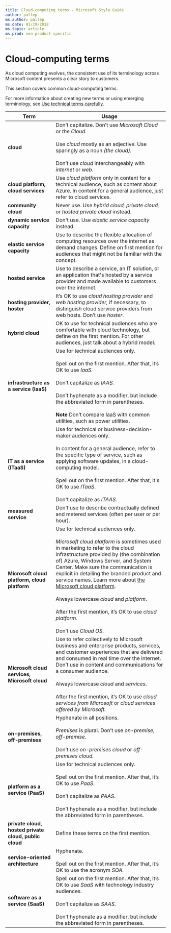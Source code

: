 ```yaml
---
title: Cloud-computing terms - Microsoft Style Guide
author: pallep
ms.author: pallep
ms.date: 01/19/2018
ms.topic: article
ms.prod: non-product-specific
---
```


# Cloud-computing terms

As
cloud computing evolves, the consistent use of its
terminology across Microsoft content presents a clear story to
customers. 

This section covers common cloud-computing terms.

For more
information about creating new terms or using emerging terminology, see [Use technical terms carefully](~/word-choice/use-technical-terms-carefully.md).

|**Term**|**Usage**|
|---|---|
|**cloud**|Don’t capitalize. Don’t use *Microsoft Cloud* or *the Cloud.*<br /><br />Use *cloud* mostly as an adjective. Use sparingly as a noun *(the cloud).*<br /><br />Don’t use *cloud* interchangeably with *internet* or *web*.|
|**cloud platform, cloud services**|Use *cloud platform* only in content for a technical audience, such as content about Azure. In content for a general audience, just refer to cloud services.|
|**community cloud**|Never use. Use *hybrid cloud,* *private cloud,* or *hosted private cloud* instead.|
|**dynamic service capacity**|Don't use. Use *elastic service capacity* instead. |
|**elastic service capacity**|Use to describe the flexible allocation of computing resources over the internet as demand changes. Define on first mention for audiences that might not be familiar with the concept.|
|**hosted service**|Use to describe a service, an IT solution, or an application that's hosted by a service provider and made available to customers over the internet.|
|**hosting provider, hoster**|It’s OK to use *cloud hosting provider* and *web hosting provider,* if necessary, to distinguish cloud service providers from web hosts. Don’t use *hoster*.|
|**hybrid cloud**|OK to use for technical audiences who are comfortable with cloud technology, but define on the first mention. For other audiences, just talk about a hybrid model.|
|**infrastructure as a service (IaaS)**|Use for technical audiences only.<br /><br />Spell out on the first mention. After that, it’s OK to use *IaaS.* <br /><br />Don’t capitalize as *IAAS.*<br /><br />Don’t hyphenate as a modifier, but include the abbreviated form in parentheses.<br /><br />**Note** Don’t compare IaaS with common utilities, such as power utilities.|
|**IT as a service (ITaaS)**|Use for technical or business-decision-maker audiences only.<br /><br />In content for a general audience, refer to the specific type of service, such as applying software updates, in a cloud-computing model.<br /><br />Spell out on the first mention. After that, it's OK to use *ITaaS*. <br /><br />Don't capitalize as *ITAAS*.|
|**measured service**|Don’t use to describe contractually defined and metered services (often per user or per hour). |
|**Microsoft cloud platform, cloud platform**|Use for technical audiences only. <br /><br /><em>Microsoft cloud platform</em> is sometimes used in marketing to refer to the cloud infrastructure provided by (the combination of) Azure, Windows Server, and System Center. Make sure the communication is explicit in detailing the branded product and service names. Learn more about <a href="https://www.microsoft.com/en-us/cloud-platform">the Microsoft cloud platform</a>.<br /><br />Always lowercase *cloud* and *platform*.<br /><br />After the first mention, it’s OK to use *cloud platform.*<br /><br />Don’t use *Cloud OS*.|
|**Microsoft cloud services, Microsoft cloud**|Use to refer collectively to Microsoft business and enterprise products, services, and customer experiences that are delivered and consumed in real time over the internet. Don’t use in content and communications for a consumer audience.<br /><br />Always lowercase *cloud* and *services*.<br /><br />After the first mention, it’s OK to use *cloud services from Microsoft* or *cloud services offered by Microsoft.*|
|**on-premises, off-premises**|Hyphenate in all positions. <br /><br /><em>Premises</em> is plural. Don’t use *on-premise*, *off-premise*. <br /><br />Don’t use *on-premises cloud* or *off-premises cloud.*|
|**platform as a service (PaaS)**|Use for technical audiences only. <br /><br />Spell out on the first mention. After that, it’s OK to use *PaaS*. <br /><br />Don’t capitalize as *PAAS*.<br /><br />Don’t hyphenate as a modifier, but include the abbreviated form in parentheses. |
|**private cloud, hosted private cloud, public cloud**|Define these terms on the first mention.|
|**service-oriented architecture**|Hyphenate. <br /><br />Spell out on the first mention. After that, it’s OK to use the acronym *SOA*.|
|**software as a service (SaaS)**|Spell out on the first mention. After that, it’s OK to use *SaaS* with technology industry audiences. <br /><br />Don’t capitalize as *SAAS*.<br /><br />Don’t hyphenate as a modifier, but include the abbreviated form in parentheses.||
